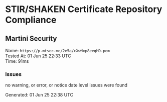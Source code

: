 # STIR/SHAKEN Certificate Repository Compliance

## Martini Security

Name: `https://p.mtsec.me/2e5a/cXwNxp8eeqHD.pem`\
Tested At: 01 Jun 25 22:33 UTC\
Time: 91ms

### Issues

no warning, or error, or notice date level issues were found

Generated: 01 Jun 25 22:38 UTC